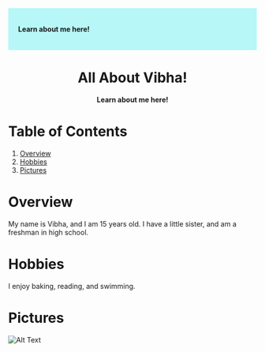
<div style="background-color: #B7F7F7; padding: 20px;">
  <p><strong>Learn about me here!</strong></p>
</div>

<h1 style="text-align: center;">All About Vibha!</h1>

<div style="text-align: center;">
  <p><strong>Learn about me here!</strong></p>
</div>


# **Table of Contents**
1. [Overview](#overview)
2. [Hobbies](#hobbies)
3. [Pictures](#pictures)


# **Overview**
My name is Vibha, and I am 15 years old. I have a little sister, and am a freshman in high school. 

# **Hobbies**
I enjoy baking, reading, and swimming. 

# **Pictures**
<img src="https://docs.google.com/drawings/d/e/2PACX-1vQVRanGxsjYlU_dlZvHuuu_76MLIOqTAGBSSeT4AHFB60ZGs80awgc43acBLcFOZuKv8WLTIsFIq1b-/pub?w=960&amp;h=720" alt="Alt Text">


